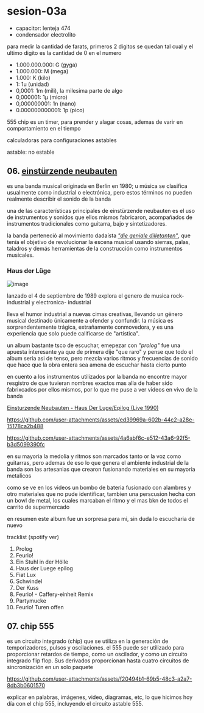 # sesion-03a

- capacitor: lenteja 474
- condensador electrolito

para medir la cantidad de farats, primeros 2 digitos se quedan tal cual y el ultimo digito es la cantidad de 0 en el numero

- 1.000.000.000: G (gyga)
- 1.000.000: M (mega)
- 1.000: K (kilo)
- 1: 1u (unidad)
- 0,0001: 1m (mili), la milesima parte de algo
- 0,000001: 1µ (micro)
- 0,000000001: 1n (nano)
- 0.000000000001: 1p (pico)

555 chip es un timer, para prender y alagar cosas, ademas de varir en comportamiento en el tiempo

calculadoras para configuraciones astables

astable: no estable


## 06. [einstürzende neubauten](https://es.wikipedia.org/wiki/Einstürzende_Neubauten)

es una banda musical originada en Berlín en 1980; u música se clasifica usualmente como industrial o electrónica, pero estos términos no pueden realmente describir el sonido de la banda

una de las características principales de einstürzende neubauten es el uso de instrumentos y sonidos que ellos mismos fabricaron, acompañados de instrumentos tradicionales como guitarra, bajo y sintetizadores. 

la banda perteneció al movimiento dadaísta [_"die geniale dilletanten"_](https://www.makma.net/subcultura-alemana-de-los-80/), que tenía el objetivo de revolucionar la escena musical usando sierras, palas, taladros y demás herramientas de la construcción como instrumentos musicales.

### Haus der Lüge

![image](https://github.com/user-attachments/assets/8734040c-5159-4922-bbc8-a30524da3797)

lanzado el 4 de septiembre de 1989 explora el genero de musica rock-industrial y electronica- industrial 

lleva el humor industrial a nuevas cimas creativas, llevando un género musical destinado únicamente a ofender y confundir. la música es sorprendentemente trágica, extrañamente conmovedora, y es una experiencia que solo puede calificarse de "artística".

un album bastante tsco de escuchar, emepezar con _"prolog"_ fue una apuesta interesante ya que de primera dije "que raro" y pense que todo el album seria asi de tenso, pero mezcla varios ritmos y frecuencias de sonido que hace que la obra entera sea amena de escuchar hasta cierto punto

en cuento a los instrumentos utilizados por la banda no encontre mayor resgistro de que tuvieran nombres exactos mas alla de haber sido fabrixcados por ellos mismos, por lo que me puse a ver videos en vivo de la banda

[Einsturzende Neubauten - Haus Der Luge/Epilog (Live 1990)](https://youtu.be/0Ve5ceF_BiI?si=zj5PhG0p7hyMEyAa)

https://github.com/user-attachments/assets/ed39969a-602b-44c2-a28e-15178ca2b488

https://github.com/user-attachments/assets/4a6abf6c-e512-43a6-92f5-b3d5099390fc

en su mayoria la medolia y ritmos son marcados tanto or la voz como guitarras, pero ademas de eso lo que genera el ambiente industrial de la banda son las artesanias que crearon fusionando materiales en su mayoria metalicos

como se ve en los videos un bombo de bateria fusionado con alambres y otro materiales que no pude identificar, tambien una perscusion hecha con un bowl de metal, los cuales marcaban el ritmo y el mas bkn de todos el carrito de supermercado

en resumen este album fue un sorpresa para mi, sin duda lo escucharia de nuevo

tracklist (spotify ver)
1. Prolog
2. Feurio!
3. Ein Stuhl in der Hölle
4. Haus der Luege epilog
5. Fiat Lux
6. Schwindel
7. Der Kuss
8. Feurio! - Caffery-einheit Remix
9. Partymucke
10. Feurio! Turen offen

## 07. chip 555

es un circuito integrado (chip) que se utiliza en la generación de temporizadores, pulsos y oscilaciones. el 555 puede ser utilizado para proporcionar retardos de tiempo, como un oscilador, y como un circuito integrado flip flop. Sus derivados proporcionan hasta cuatro circuitos de sincronización en un solo paquete

https://github.com/user-attachments/assets/f20494b1-69b5-48c3-a2a7-8db3b0601570

explicar en palabras, imágenes, video, diagramas, etc, lo que hicimos hoy día con el chip 555, incluyendo el circuito astable 555.
